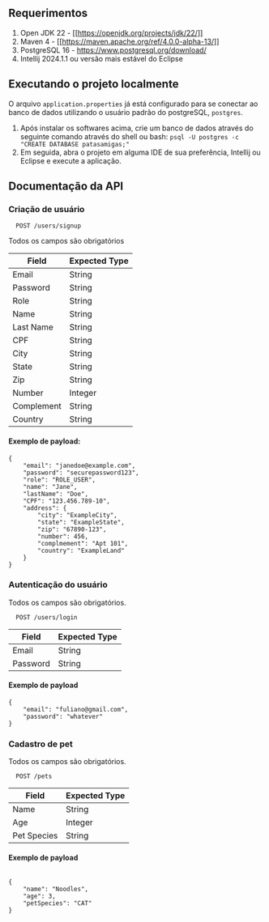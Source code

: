 
## Requerimentos

1) Open JDK 22 - [[https://openjdk.org/projects/jdk/22/]] 
2) Maven 4 - [[https://maven.apache.org/ref/4.0.0-alpha-13/]]
3) PostgreSQL 16 - https://www.postgresql.org/download/
4) Intellij  2024.1.1 ou versão mais estável do Eclipse

## Executando o projeto localmente

O arquivo `application.properties` já está configurado para se conectar ao banco de dados utilizando o usuário padrão do postgreSQL, `postgres`.

1) Após instalar os softwares acima, crie um banco de dados através do seguinte comando através do shell ou bash:
   `psql -U postgres -c "CREATE DATABASE patasamigas;"`
2) Em seguida, abra o projeto em alguma IDE de sua preferência, Intellij ou Eclipse e execute a aplicação.


## Documentação da API

### Criação de usuário

```http
  POST /users/signup
```

Todos os campos são obrigatórios

| Field        | Expected Type | 
|--------------|---------------|
| Email        | String        |
| Password     | String        |
| Role         | String        |
| Name         | String        |
| Last Name    | String        |
| CPF          | String        |
| City         | String        |
| State        | String        |
| Zip          | String        |
| Number       | Integer       |
| Complement   | String        |
| Country      | String        |


#### Exemplo de payload: 

```
{
    "email": "janedoe@example.com",
    "password": "securepassword123",
    "role": "ROLE_USER",
    "name": "Jane",
    "lastName": "Doe",
    "CPF": "123.456.789-10",
    "address": {
        "city": "ExampleCity",
        "state": "ExampleState",
        "zip": "67890-123",
        "number": 456,
        "complmement": "Apt 101",
        "country": "ExampleLand"
    }
}
```


### Autenticação do usuário

Todos os campos são obrigatórios.

```http
  POST /users/login
```
| Field    | Expected Type |
|----------|---------------|
| Email    | String        |
| Password | String        |


#### Exemplo de payload

```
{
    "email": "fuliano@gmail.com",
    "password": "whatever"
}
```


### Cadastro de pet

Todos os campos são obrigatórios.

```http
  POST /pets
```
| Field      | Expected Type |
|------------|---------------|
| Name       | String        |
| Age        | Integer       |
| Pet Species| String        |


#### Exemplo de payload
```

{
    "name": "Noodles",
    "age": 3,
    "petSpecies": "CAT"
}

```
